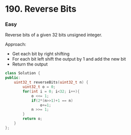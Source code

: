 # 190. Reverse Bits
### Easy

Reverse bits of a given 32 bits unsigned integer.

Approach: 
* Get each bit by right shifting
* For each bit left shift the output by 1 and add the new bit
* Return the output
```cpp
class Solution {
public:
    uint32_t reverseBits(uint32_t n) {
        uint32_t o = 0;
        for(int i = 0; i<32; i++){
            o <<= 1;
            if(2*(n>>1)+1 == n)
                o+=1;
            n >>= 1;
        }
        return o;
    }
};

```